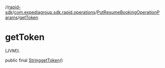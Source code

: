 //[rapid-sdk](../../../index.md)/[com.expediagroup.sdk.rapid.operations](../index.md)/[PutResumeBookingOperationParams](index.md)/[getToken](get-token.md)

# getToken

[JVM]\

public final [String](https://docs.oracle.com/javase/8/docs/api/java/lang/String.html)[getToken](get-token.md)()

